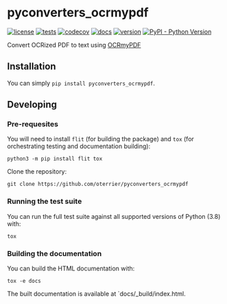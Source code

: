 # pyconverters_ocrmypdf

[![license](https://img.shields.io/github/license/oterrier/pyconverters_ocrmypdf)](https://github.com/oterrier/pyconverters_ocrmypdf/blob/master/LICENSE)
[![tests](https://github.com/oterrier/pyconverters_ocrmypdf/workflows/tests/badge.svg)](https://github.com/oterrier/pyconverters_ocrmypdf/actions?query=workflow%3Atests)
[![codecov](https://img.shields.io/codecov/c/github/oterrier/pyconverters_ocrmypdf)](https://codecov.io/gh/oterrier/pyconverters_ocrmypdf)
[![docs](https://img.shields.io/readthedocs/pyconverters_ocrmypdf)](https://pyconverters_ocrmypdf.readthedocs.io)
[![version](https://img.shields.io/pypi/v/pyconverters_ocrmypdf)](https://pypi.org/project/pyconverters_ocrmypdf/)
[![PyPI - Python Version](https://img.shields.io/pypi/pyversions/pyconverters_ocrmypdf)](https://pypi.org/project/pyconverters_ocrmypdf/)

Convert OCRized PDF to text using [OCRmyPDF](https://github.com/ocrmypdf/OCRmyPDF)

## Installation

You can simply `pip install pyconverters_ocrmypdf`.

## Developing

### Pre-requesites

You will need to install `flit` (for building the package) and `tox` (for orchestrating testing and documentation building):

```
python3 -m pip install flit tox
```

Clone the repository:

```
git clone https://github.com/oterrier/pyconverters_ocrmypdf
```

### Running the test suite

You can run the full test suite against all supported versions of Python (3.8) with:

```
tox
```

### Building the documentation

You can build the HTML documentation with:

```
tox -e docs
```

The built documentation is available at `docs/_build/index.html.
